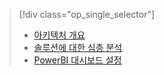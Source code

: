 > [!div class="op_single_selector"]
> * [아키텍처 개요](../articles/machine-learning/team-data-science-process/cortana-analytics-playbook-vehicle-telemetry.md)
> * [솔루션에 대한 심층 분석](../articles/machine-learning/team-data-science-process/cortana-analytics-playbook-vehicle-telemetry-deep-dive.md)
> * [PowerBI 대시보드 설정](../articles/machine-learning/team-data-science-process/cortana-analytics-playbook-vehicle-telemetry-powerbi.md)
> 
> 

